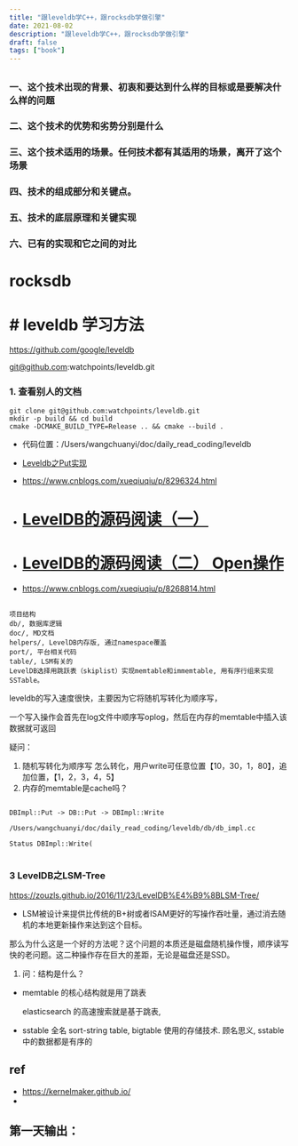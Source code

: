 ```yaml
---
title: "跟leveldb学C++，跟rocksdb学做引擎"
date: 2021-08-02
description: "跟leveldb学C++，跟rocksdb学做引擎"
draft: false
tags: ["book"]
---
```




##  

### 一、这个技术出现的背景、初衷和要达到什么样的目标或是要解决什么样的问题

### 二、这个技术的优势和劣势分别是什么 

### 三、这个技术适用的场景。任何技术都有其适用的场景，离开了这个场景

### 四、技术的组成部分和关键点。

### 五、技术的底层原理和关键实现

### 六、已有的实现和它之间的对比



# rocksdb





# # leveldb 学习方法





https://github.com/google/leveldb

git@github.com:watchpoints/leveldb.git



### 1. 查看别人的文档 



~~~
git clone git@github.com:watchpoints/leveldb.git
mkdir -p build && cd build
cmake -DCMAKE_BUILD_TYPE=Release .. && cmake --build .
~~~



- 代码位置：/Users/wangchuanyi/doc/daily_read_coding/leveldb

- [Leveldb之Put实现](https://kernelmaker.github.io/Leveldb_Put)

- https://www.cnblogs.com/xueqiuqiu/p/8296324.html

- # [LevelDB的源码阅读（一）](https://www.cnblogs.com/xueqiuqiu/p/8287008.html)

- # [LevelDB的源码阅读（二） Open操作](https://www.cnblogs.com/xueqiuqiu/p/8289046.html)

- https://www.cnblogs.com/xueqiuqiu/p/8268814.html



~~~

项目结构
db/, 数据库逻辑
doc/, MD文档
helpers/, LevelDB内存版, 通过namespace覆盖
port/, 平台相关代码
table/, LSM有关的
LevelDB选择用跳跃表（skiplist）实现memtable和immemtable, 用有序行组来实现SSTable。
~~~





leveldb的写入速度很快，主要因为它将随机写转化为顺序写，

一个写入操作会首先在log文件中顺序写oplog，然后在内存的memtable中插入该数据就可返回

疑问：



1. 随机写转化为顺序写 怎么转化，用户write可任意位置【10，30，1，80】，追加位置，【1，2，3，4，5】
2. 内存的memtable是cache吗？



```

DBImpl::Put -> DB::Put -> DBImpl::Write

/Users/wangchuanyi/doc/daily_read_coding/leveldb/db/db_impl.cc

Status DBImpl::Write(


```



### 3 LevelDB之LSM-Tree

https://zouzls.github.io/2016/11/23/LevelDB%E4%B9%8BLSM-Tree/



- LSM被设计来提供比传统的B+树或者ISAM更好的写操作吞吐量，通过消去随机的本地更新操作来达到这个目标。

那么为什么这是一个好的方法呢？这个问题的本质还是磁盘随机操作慢，顺序读写快的老问题。这二种操作存在巨大的差距，无论是磁盘还是SSD。







1. 问：结构是什么？



- memtable 的核心结构就是用了跳表

  elasticsearch 的高速搜索就是基于跳表,

- sstable 全名 sort-string table, bigtable 使用的存储技术. 顾名思义, sstable 中的数据都是有序的

  

  



## ref

- https://kernelmaker.github.io/
- 





## 第一天输出：





















